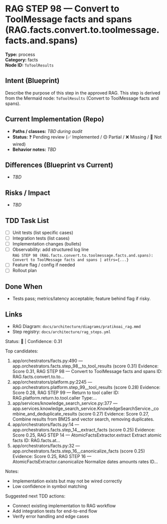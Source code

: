 # RAG STEP 98 — Convert to ToolMessage facts and spans (RAG.facts.convert.to.toolmessage.facts.and.spans)

**Type:** process  
**Category:** facts  
**Node ID:** `ToToolResults`

## Intent (Blueprint)
Describe the purpose of this step in the approved RAG. This step is derived from the Mermaid node: `ToToolResults` (Convert to ToolMessage facts and spans).

## Current Implementation (Repo)
- **Paths / classes:** _TBD during audit_
- **Status:** ❓ Pending review (✅ Implemented / 🟡 Partial / ❌ Missing / 🔌 Not wired)
- **Behavior notes:** _TBD_

## Differences (Blueprint vs Current)
- _TBD_

## Risks / Impact
- _TBD_

## TDD Task List
- [ ] Unit tests (list specific cases)
- [ ] Integration tests (list cases)
- [ ] Implementation changes (bullets)
- [ ] Observability: add structured log line  
  `RAG STEP 98 (RAG.facts.convert.to.toolmessage.facts.and.spans): Convert to ToolMessage facts and spans | attrs={...}`
- [ ] Feature flag / config if needed
- [ ] Rollout plan

## Done When
- Tests pass; metrics/latency acceptable; feature behind flag if risky.

## Links
- RAG Diagram: `docs/architecture/diagrams/pratikoai_rag.mmd`
- Step registry: `docs/architecture/rag_steps.yml`


<!-- AUTO-AUDIT:BEGIN -->
Status: 🔌  |  Confidence: 0.31

Top candidates:
1) app/orchestrators/facts.py:490 — app.orchestrators.facts.step_98__to_tool_results (score 0.31)
   Evidence: Score 0.31, RAG STEP 98 — Convert to ToolMessage facts and spans
ID: RAG.facts.convert.to.to...
2) app/orchestrators/platform.py:2245 — app.orchestrators.platform.step_99__tool_results (score 0.28)
   Evidence: Score 0.28, RAG STEP 99 — Return to tool caller
ID: RAG.platform.return.to.tool.caller
Type:...
3) app/services/knowledge_search_service.py:377 — app.services.knowledge_search_service.KnowledgeSearchService._combine_and_deduplicate_results (score 0.27)
   Evidence: Score 0.27, Combine results from BM25 and vector search, removing duplicates.
4) app/orchestrators/facts.py:14 — app.orchestrators.facts.step_14__extract_facts (score 0.25)
   Evidence: Score 0.25, RAG STEP 14 — AtomicFactsExtractor.extract Extract atomic facts
ID: RAG.facts.at...
5) app/orchestrators/facts.py:32 — app.orchestrators.facts.step_16__canonicalize_facts (score 0.25)
   Evidence: Score 0.25, RAG STEP 16 — AtomicFactsExtractor.canonicalize Normalize dates amounts rates
ID...

Notes:
- Implementation exists but may not be wired correctly
- Low confidence in symbol matching

Suggested next TDD actions:
- Connect existing implementation to RAG workflow
- Add integration tests for end-to-end flow
- Verify error handling and edge cases
<!-- AUTO-AUDIT:END -->
